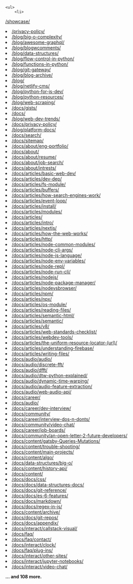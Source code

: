     <ul>
        <li>

<a href="https://syntax-highlight.netlify.app/showcase/">/showcase/</a>

</li>
        <li>
<a href="https://syntax-highlight.netlify.app/privacy-policy/">/privacy-policy/</a>
</li>
        <li>
<a href="https://syntax-highlight.netlify.app/blog/big-o-complexity/">/blog/big-o-complexity/</a>
</li>
        <li>
<a href="https://syntax-highlight.netlify.app/blog/awesome-graphql/">/blog/awesome-graphql/</a>
</li>
        <li>
<a href="https://syntax-highlight.netlify.app/blog/blogwcomments/">/blog/blogwcomments/</a>
</li>
        <li>
<a href="https://syntax-highlight.netlify.app/blog/data-structures/">/blog/data-structures/</a>
</li>
        <li>
<a href="https://syntax-highlight.netlify.app/blog/flow-control-in-python/">/blog/flow-control-in-python/</a>
        </li>
        <li>
<a href="https://syntax-highlight.netlify.app/blog/functions-in-python/">/blog/functions-in-python/</a>
</li>
        <li>
<a href="https://syntax-highlight.netlify.app/blog/git-gateway/">/blog/git-gateway/</a>
</li>
        <li>
<a href="https://syntax-highlight.netlify.app/blog/blog-archive/">/blog/blog-archive/</a>
</li>
        <li>
<a href="https://syntax-highlight.netlify.app/blog/">/blog/</a>
</li>
        <li>
<a href="https://syntax-highlight.netlify.app/blog/netlify-cms/">/blog/netlify-cms/</a>
</li>
        <li>
<a href="https://syntax-highlight.netlify.app/blog/python-for-js-dev/">/blog/python-for-js-dev/</a>
</li>
        <li>
<a href="https://syntax-highlight.netlify.app/blog/python-resources/">/blog/python-resources/</a>
</li>
        <li>
<a href="https://syntax-highlight.netlify.app/blog/web-scraping/">/blog/web-scraping/</a>
</li>
        <li>
<a href="https://syntax-highlight.netlify.app/docs/gists/">/docs/gists/</a>
</li>
        <li>
<a href="https://syntax-highlight.netlify.app/docs/">/docs/</a>
</li>
        <li>
<a href="https://syntax-highlight.netlify.app/blog/web-dev-trends/">/blog/web-dev-trends/</a>
</li>
        <li>
<a href="https://syntax-highlight.netlify.app/docs/privacy-policy/">/docs/privacy-policy/</a>
</li>
        <li>
<a href="https://syntax-highlight.netlify.app/blog/platform-docs/">/blog/platform-docs/</a>
</li>
        <li>
<a href="https://syntax-highlight.netlify.app/docs/search/">/docs/search/</a>
</li>
        <li>
<a href="https://syntax-highlight.netlify.app/docs/sitemap/">/docs/sitemap/</a>
</li>
        <li>
<a href="https://syntax-highlight.netlify.app/docs/about/eng-portfolio/">/docs/about/eng-portfolio/</a>
</li>
        <li>
<a href="https://syntax-highlight.netlify.app/docs/about/">/docs/about/</a>
</li>
        <li>
<a href="https://syntax-highlight.netlify.app/docs/about/resume/">/docs/about/resume/</a>
</li>
        <li>
<a href="https://syntax-highlight.netlify.app/docs/about/job-search/">/docs/about/job-search/</a>
</li>
        <li>
<a href="https://syntax-highlight.netlify.app/docs/about/intrests/">/docs/about/intrests/</a>
</li>
        <li>
<a href="https://syntax-highlight.netlify.app/docs/articles/basic-web-dev/">/docs/articles/basic-web-dev/</a>
        </li>
        <li>
<a href="https://syntax-highlight.netlify.app/docs/articles/dev-dep/">/docs/articles/dev-dep/</a>
</li>
        <li>
<a href="https://syntax-highlight.netlify.app/docs/articles/fs-module/">/docs/articles/fs-module/</a>
</li>
        <li>
<a href="https://syntax-highlight.netlify.app/docs/articles/buffers/">/docs/articles/buffers/</a>
</li>
        <li>
<a
                href="https://syntax-highlight.netlify.app/docs/articles/how-search-engines-work/">/docs/articles/how-search-engines-work/</a>
        </li>
        <li>
<a href="https://syntax-highlight.netlify.app/docs/articles/event-loop/">/docs/articles/event-loop/</a>
</li>
        <li>
<a href="https://syntax-highlight.netlify.app/docs/articles/install/">/docs/articles/install/</a>
</li>
        <li>
<a href="https://syntax-highlight.netlify.app/docs/articles/modules/">/docs/articles/modules/</a>
</li>
        <li>
<a href="https://syntax-highlight.netlify.app/docs/articles/">/docs/articles/</a>
</li>
        <li>
<a href="https://syntax-highlight.netlify.app/docs/articles/intro/">/docs/articles/intro/</a>
</li>
        <li>
<a href="https://syntax-highlight.netlify.app/docs/articles/nextjs/">/docs/articles/nextjs/</a>
</li>
        <li>
<a
                href="https://syntax-highlight.netlify.app/docs/articles/how-the-web-works/">/docs/articles/how-the-web-works/</a>
        </li>
        <li>
<a href="https://syntax-highlight.netlify.app/docs/articles/http/">/docs/articles/http/</a>
</li>
        <li>
<a
                href="https://syntax-highlight.netlify.app/docs/articles/node-common-modules/">/docs/articles/node-common-modules/</a>
        </li>
        <li>
<a href="https://syntax-highlight.netlify.app/docs/articles/node-cli-args/">/docs/articles/node-cli-args/</a>
        </li>
        <li>
<a
                href="https://syntax-highlight.netlify.app/docs/articles/node-js-language/">/docs/articles/node-js-language/</a>
        </li>
        <li>
<a
                href="https://syntax-highlight.netlify.app/docs/articles/node-env-variables/">/docs/articles/node-env-variables/</a>
        </li>
        <li>
<a href="https://syntax-highlight.netlify.app/docs/articles/node-repl/">/docs/articles/node-repl/</a>
</li>
        <li>
<a href="https://syntax-highlight.netlify.app/docs/articles/node-run-cli/">/docs/articles/node-run-cli/</a>
</li>
        <li>
<a href="https://syntax-highlight.netlify.app/docs/articles/nodejs/">/docs/articles/nodejs/</a>
</li>
        <li>
<a
                href="https://syntax-highlight.netlify.app/docs/articles/node-package-manager/">/docs/articles/node-package-manager/</a>
        </li>
        <li>
<a href="https://syntax-highlight.netlify.app/docs/articles/nodevsbrowser/">/docs/articles/nodevsbrowser/</a>
        </li>
        <li>
<a href="https://syntax-highlight.netlify.app/docs/articles/npm/">/docs/articles/npm/</a>
</li>
        <li>
<a href="https://syntax-highlight.netlify.app/docs/articles/npx/">/docs/articles/npx/</a>
</li>
        <li>
<a href="https://syntax-highlight.netlify.app/docs/articles/os-module/">/docs/articles/os-module/</a>
</li>
        <li>
<a href="https://syntax-highlight.netlify.app/docs/articles/reading-files/">/docs/articles/reading-files/</a>
        </li>
        <li>
<a href="https://syntax-highlight.netlify.app/docs/articles/semantic-html/">/docs/articles/semantic-html/</a>
        </li>
        <li>
<a href="https://syntax-highlight.netlify.app/docs/articles/semantic/">/docs/articles/semantic/</a>
</li>
        <li>
<a href="https://syntax-highlight.netlify.app/docs/articles/v8/">/docs/articles/v8/</a>
</li>
        <li>
<a
                href="https://syntax-highlight.netlify.app/docs/articles/web-standards-checklist/">/docs/articles/web-standards-checklist/</a>
        </li>
        <li>
<a href="https://syntax-highlight.netlify.app/docs/articles/webdev-tools/">/docs/articles/webdev-tools/</a>
</li>
        <li>
<a
                href="https://syntax-highlight.netlify.app/docs/articles/the-uniform-resource-locator-(url)/">/docs/articles/the-uniform-resource-locator-(url)/</a>
        </li>
        <li>
<a
                href="https://syntax-highlight.netlify.app/docs/articles/understanding-firebase/">/docs/articles/understanding-firebase/</a>
        </li>
        <li>
<a href="https://syntax-highlight.netlify.app/docs/articles/writing-files/">/docs/articles/writing-files/</a>
        </li>
        <li>
<a href="https://syntax-highlight.netlify.app/docs/audio/audio/">/docs/audio/audio/</a>
</li>
        <li>
<a href="https://syntax-highlight.netlify.app/docs/audio/discrete-fft/">/docs/audio/discrete-fft/</a>
</li>
        <li>
<a href="https://syntax-highlight.netlify.app/docs/audio/dfft/">/docs/audio/dfft/</a>
</li>
        <li>
<a
                href="https://syntax-highlight.netlify.app/docs/audio/dtw-python-explained/">/docs/audio/dtw-python-explained/</a>
        </li>
        <li>
<a
                href="https://syntax-highlight.netlify.app/docs/audio/dynamic-time-warping/">/docs/audio/dynamic-time-warping/</a>
        </li>
        <li>
<a
                href="https://syntax-highlight.netlify.app/docs/audio/audio-feature-extraction/">/docs/audio/audio-feature-extraction/</a>
        </li>
        <li>
<a href="https://syntax-highlight.netlify.app/docs/audio/web-audio-api/">/docs/audio/web-audio-api/</a>
</li>
        <li>
<a href="https://syntax-highlight.netlify.app/docs/career/">/docs/career/</a>
</li>
        <li>
<a href="https://syntax-highlight.netlify.app/docs/audio/">/docs/audio/</a>
</li>
        <li>
<a href="https://syntax-highlight.netlify.app/docs/career/dev-interview/">/docs/career/dev-interview/</a>
</li>
        <li>
<a href="https://syntax-highlight.netlify.app/docs/community/">/docs/community/</a>
</li>
        <li>
<a
                href="https://syntax-highlight.netlify.app/docs/career/interview-dos-n-donts/">/docs/career/interview-dos-n-donts/</a>
        </li>
        <li>
<a href="https://syntax-highlight.netlify.app/docs/community/video-chat/">/docs/community/video-chat/</a>
</li>
        <li>
<a href="https://syntax-highlight.netlify.app/docs/career/job-boards/">/docs/career/job-boards/</a>
</li>
        <li>
<a
                href="https://syntax-highlight.netlify.app/docs/community/an-open-letter-2-future-developers/">/docs/community/an-open-letter-2-future-developers/</a>
        </li>
        <li>
<a
                href="https://syntax-highlight.netlify.app/docs/content/gatsby-Queries-Mutations/">/docs/content/gatsby-Queries-Mutations/</a>
        </li>
        <li>
<a href="https://syntax-highlight.netlify.app/docs/content/trouble-shooting/">/docs/content/trouble-shooting/</a>
        </li>
        <li>
<a href="https://syntax-highlight.netlify.app/docs/content/main-projects/">/docs/content/main-projects/</a>
</li>
        <li>
<a href="https://syntax-highlight.netlify.app/docs/content/algo/">/docs/content/algo/</a>
</li>
        <li>
<a href="https://syntax-highlight.netlify.app/docs/data-structures/big-o/">/docs/data-structures/big-o/</a>
</li>
        <li>
<a href="https://syntax-highlight.netlify.app/docs/content/history-api/">/docs/content/history-api/</a>
</li>
        <li>
<a href="https://syntax-highlight.netlify.app/docs/content/">/docs/content/</a>
</li>
        <li>
<a href="https://syntax-highlight.netlify.app/docs/docs/css/">/docs/docs/css/</a>
</li>
        <li>
<a
                href="https://syntax-highlight.netlify.app/docs/docs/data-structures-docs/">/docs/docs/data-structures-docs/</a>
        </li>
        <li>
<a href="https://syntax-highlight.netlify.app/docs/docs/git-reference/">/docs/docs/git-reference/</a>
</li>
        <li>
<a href="https://syntax-highlight.netlify.app/docs/docs/es-6-features/">/docs/docs/es-6-features/</a>
</li>
        <li>
<a href="https://syntax-highlight.netlify.app/docs/docs/markdown/">/docs/docs/markdown/</a>
</li>
        <li>
<a href="https://syntax-highlight.netlify.app/docs/docs/regex-in-js/">/docs/docs/regex-in-js/</a>
</li>
        <li>
<a href="https://syntax-highlight.netlify.app/docs/content/archive/">/docs/content/archive/</a>
</li>
        <li>
<a href="https://syntax-highlight.netlify.app/docs/docs/git-repos/">/docs/docs/git-repos/</a>
</li>
        <li>
<a href="https://syntax-highlight.netlify.app/docs/docs/appendix/">/docs/docs/appendix/</a>
</li>
        <li>
<a
                href="https://syntax-highlight.netlify.app/docs/interact/callstack-visual/">/docs/interact/callstack-visual/</a>
        </li>
        <li>
<a href="https://syntax-highlight.netlify.app/docs/faq/">/docs/faq/</a>
</li>
        <li>
<a href="https://syntax-highlight.netlify.app/docs/faq/contact/">/docs/faq/contact/</a>
</li>
        <li>
<a href="https://syntax-highlight.netlify.app/docs/interact/clock/">/docs/interact/clock/</a>
</li>
        <li>
<a href="https://syntax-highlight.netlify.app/docs/faq/plug-ins/">/docs/faq/plug-ins/</a>
</li>
        <li>
<a href="https://syntax-highlight.netlify.app/docs/interact/other-sites/">/docs/interact/other-sites/</a>
</li>
        <li>
<a
                href="https://syntax-highlight.netlify.app/docs/interact/jupyter-notebooks/">/docs/interact/jupyter-notebooks/</a>
        </li>
        <li>
<a href="https://syntax-highlight.netlify.app/docs/interact/video-chat/">/docs/interact/video-chat/</a>
</li>
        <p style="font-weight: bold;">... and 108 more.</p>
    </ul>
